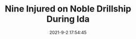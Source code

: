 ---
"title": "Nine Injured on Noble Drillship During Ida"
"date": "2021-9-2 17:54:45"
"feed_name": "OEDIGITAL"
"feed_website": "https://www.oedigital.com/"
"feed_rss": "https://www.oedigital.com/technology/safety-security?format=feed"
"link": "https://www.oedigital.com/news/490346-nine-injured-on-noble-drillship-during-ida"
"file": "_posts/2021-1-1-b5bd746b584bf1a0d474dd356a0a79ac057f0dbd.md"
"accident": "1"
"drilling": "0"
"dead": "9"
"injured": "0"
---